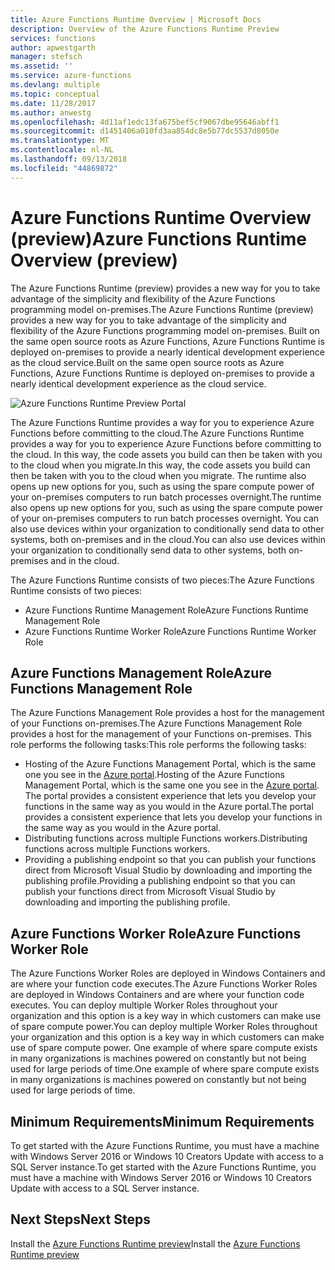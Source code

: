 ```yaml
---
title: Azure Functions Runtime Overview | Microsoft Docs
description: Overview of the Azure Functions Runtime Preview
services: functions
author: apwestgarth
manager: stefsch
ms.assetid: ''
ms.service: azure-functions
ms.devlang: multiple
ms.topic: conceptual
ms.date: 11/28/2017
ms.author: anwestg
ms.openlocfilehash: 4d11af1edc13fa675bef5cf9067dbe95646abff1
ms.sourcegitcommit: d1451406a010fd3aa854dc8e5b77dc5537d8050e
ms.translationtype: MT
ms.contentlocale: nl-NL
ms.lasthandoff: 09/13/2018
ms.locfileid: "44869872"
---
```

# <a name="azure-functions-runtime-overview-preview"></a><span data-ttu-id="8d34b-103">Azure Functions Runtime Overview (preview)</span><span class="sxs-lookup"><span data-stu-id="8d34b-103">Azure Functions Runtime Overview (preview)</span></span>

<span data-ttu-id="8d34b-104">The Azure Functions Runtime (preview) provides a new way for you to take advantage of the simplicity and flexibility of the Azure Functions programming model on-premises.</span><span class="sxs-lookup"><span data-stu-id="8d34b-104">The Azure Functions Runtime (preview) provides a new way for you to take advantage of the simplicity and flexibility of the Azure Functions programming model on-premises.</span></span> <span data-ttu-id="8d34b-105">Built on the same open source roots as Azure Functions, Azure Functions Runtime is deployed on-premises to provide a nearly identical development experience as the cloud service.</span><span class="sxs-lookup"><span data-stu-id="8d34b-105">Built on the same open source roots as Azure Functions, Azure Functions Runtime is deployed on-premises to provide a nearly identical development experience as the cloud service.</span></span>

![Azure Functions Runtime Preview Portal][1]

<span data-ttu-id="8d34b-107">The Azure Functions Runtime provides a way for you to experience Azure Functions before committing to the cloud.</span><span class="sxs-lookup"><span data-stu-id="8d34b-107">The Azure Functions Runtime provides a way for you to experience Azure Functions before committing to the cloud.</span></span> <span data-ttu-id="8d34b-108">In this way, the code assets you build can then be taken with you to the cloud when you migrate.</span><span class="sxs-lookup"><span data-stu-id="8d34b-108">In this way, the code assets you build can then be taken with you to the cloud when you migrate.</span></span>  <span data-ttu-id="8d34b-109">The runtime also opens up new options for you, such as using the spare compute power of your on-premises computers to run batch processes overnight.</span><span class="sxs-lookup"><span data-stu-id="8d34b-109">The runtime also opens up new options for you, such as using the spare compute power of your on-premises computers to run batch processes overnight.</span></span> <span data-ttu-id="8d34b-110">You can also use devices within your organization to conditionally send data to other systems, both on-premises and in the cloud.</span><span class="sxs-lookup"><span data-stu-id="8d34b-110">You can also use devices within your organization to conditionally send data to other systems, both on-premises and in the cloud.</span></span>

<span data-ttu-id="8d34b-111">The Azure Functions Runtime consists of two pieces:</span><span class="sxs-lookup"><span data-stu-id="8d34b-111">The Azure Functions Runtime consists of two pieces:</span></span>

* <span data-ttu-id="8d34b-112">Azure Functions Runtime Management Role</span><span class="sxs-lookup"><span data-stu-id="8d34b-112">Azure Functions Runtime Management Role</span></span>
* <span data-ttu-id="8d34b-113">Azure Functions Runtime Worker Role</span><span class="sxs-lookup"><span data-stu-id="8d34b-113">Azure Functions Runtime Worker Role</span></span>

## <a name="azure-functions-management-role"></a><span data-ttu-id="8d34b-114">Azure Functions Management Role</span><span class="sxs-lookup"><span data-stu-id="8d34b-114">Azure Functions Management Role</span></span>

<span data-ttu-id="8d34b-115">The Azure Functions Management Role provides a host for the management of your Functions on-premises.</span><span class="sxs-lookup"><span data-stu-id="8d34b-115">The Azure Functions Management Role provides a host for the management of your Functions on-premises.</span></span> <span data-ttu-id="8d34b-116">This role performs the following tasks:</span><span class="sxs-lookup"><span data-stu-id="8d34b-116">This role performs the following tasks:</span></span>

* <span data-ttu-id="8d34b-117">Hosting of the Azure Functions Management Portal, which is the same one you see in the [Azure portal](https://portal.azure.com).</span><span class="sxs-lookup"><span data-stu-id="8d34b-117">Hosting of the Azure Functions Management Portal, which is the same one you see in the [Azure portal](https://portal.azure.com).</span></span> <span data-ttu-id="8d34b-118">The portal provides a consistent experience that lets you develop your functions in the same way as you would in the Azure portal.</span><span class="sxs-lookup"><span data-stu-id="8d34b-118">The portal provides a consistent experience that lets you develop your functions in the same way as you would in the Azure portal.</span></span>
* <span data-ttu-id="8d34b-119">Distributing functions across multiple Functions workers.</span><span class="sxs-lookup"><span data-stu-id="8d34b-119">Distributing functions across multiple Functions workers.</span></span>
* <span data-ttu-id="8d34b-120">Providing a publishing endpoint so that you can publish your functions direct from Microsoft Visual Studio by downloading and importing the publishing profile.</span><span class="sxs-lookup"><span data-stu-id="8d34b-120">Providing a publishing endpoint so that you can publish your functions direct from Microsoft Visual Studio by downloading and importing the publishing profile.</span></span>

## <a name="azure-functions-worker-role"></a><span data-ttu-id="8d34b-121">Azure Functions Worker Role</span><span class="sxs-lookup"><span data-stu-id="8d34b-121">Azure Functions Worker Role</span></span>

<span data-ttu-id="8d34b-122">The Azure Functions Worker Roles are deployed in Windows Containers and are where your function code executes.</span><span class="sxs-lookup"><span data-stu-id="8d34b-122">The Azure Functions Worker Roles are deployed in Windows Containers and are where your function code executes.</span></span>  <span data-ttu-id="8d34b-123">You can deploy multiple Worker Roles throughout your organization and this option is a key way in which customers can make use of spare compute power.</span><span class="sxs-lookup"><span data-stu-id="8d34b-123">You can deploy multiple Worker Roles throughout your organization and this option is a key way in which customers can make use of spare compute power.</span></span>  <span data-ttu-id="8d34b-124">One example of where spare compute exists in many organizations is machines powered on constantly but not being used for large periods of time.</span><span class="sxs-lookup"><span data-stu-id="8d34b-124">One example of where spare compute exists in many organizations is machines powered on constantly but not being used for large periods of time.</span></span>

## <a name="minimum-requirements"></a><span data-ttu-id="8d34b-125">Minimum Requirements</span><span class="sxs-lookup"><span data-stu-id="8d34b-125">Minimum Requirements</span></span>

<span data-ttu-id="8d34b-126">To get started with the Azure Functions Runtime, you must have a machine with Windows Server 2016 or Windows 10 Creators Update with access to a SQL Server instance.</span><span class="sxs-lookup"><span data-stu-id="8d34b-126">To get started with the Azure Functions Runtime, you must have a machine with Windows Server 2016 or Windows 10 Creators Update with access to a SQL Server instance.</span></span>

## <a name="next-steps"></a><span data-ttu-id="8d34b-127">Next Steps</span><span class="sxs-lookup"><span data-stu-id="8d34b-127">Next Steps</span></span>

<span data-ttu-id="8d34b-128">Install the [Azure Functions Runtime preview](https://aka.ms/azafrdoc)</span><span class="sxs-lookup"><span data-stu-id="8d34b-128">Install the [Azure Functions Runtime preview](https://aka.ms/azafrdoc)</span></span>

<!--Image references-->
[1]: ./media/functions-runtime-overview/AzureFunctionsRuntime_Portal.png
